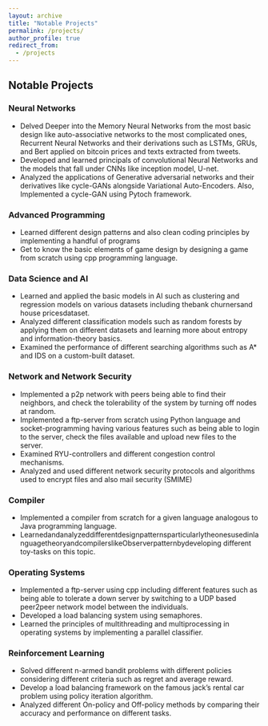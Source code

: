 ```yaml
---
layout: archive
title: "Notable Projects"
permalink: /projects/
author_profile: true
redirect_from:
  - /projects
---
```



## Notable Projects

### Neural Networks

- Delved Deeper into the Memory Neural Networks from the most basic design like auto-associative networks to the most complicated ones,
    Recurrent Neural Networks and their derivations such as LSTMs, GRUs, and Bert applied on bitcoin prices and texts extracted from tweets.
- Developed and learned principals of convolutional Neural Networks and the models that fall under CNNs like inception model, U-net.
- Analyzed the applications of Generative adversarial networks and their derivatives like cycle-GANs alongside Variational Auto-Encoders. Also,
    Implemented a cycle-GAN using Pytoch framework.

### Advanced Programming

- Learned different design patterns and also clean coding principles by implementing a handful of programs
- Get to know the basic elements of game design by designing a game from scratch using cpp programming language.


### Data Science and AI

- Learned and applied the basic models in AI such as clustering and regression models on various datasets including thebank churnersand
    house pricesdataset.
- Analyzed different classification models such as random forests by applying them on different datasets and learning more about entropy and
    information-theory basics.
- Examined the performance of different searching algorithms such as A* and IDS on a custom-built dataset.

### Network and Network Security

- Implemented a p2p network with peers being able to find their neighbors, and check the tolerability of the system by turning off nodes at
    random.
- Implemented a ftp-server from scratch using Python language and socket-programming having various features such as being able to login to
    the server, check the files available and upload new files to the server.
- Examined RYU-controllers and different congestion control mechanisms.
- Analyzed and used different network security protocols and algorithms used to encrypt files and also mail security (SMIME)

### Compiler

- Implemented a compiler from scratch for a given language analogous to Java programming language.
- LearnedandanalyzeddifferentdesignpatternsparticularlytheonesusedinlanguagetheoryandcompilerslikeObserverpatternbydeveloping
    different toy-tasks on this topic.

### Operating Systems

- Implemented a ftp-server using cpp including different features such as being able to tolerate a down server by switching to a UDP based
    peer2peer network model between the individuals.
- Developed a load balancing system using semaphores.
- Learned the principles of multithreading and multiprocessing in operating systems by implementing a parallel classifier.

### Reinforcement Learning

- Solved different n-armed bandit problems with different policies considering different criteria such as regret and average reward.
- Develop a load balancing framework on the famous jack’s rental car problem using policy iteration algorithm.
- Analyzed different On-policy and Off-policy methods by comparing their accuracy and performance on different tasks.

